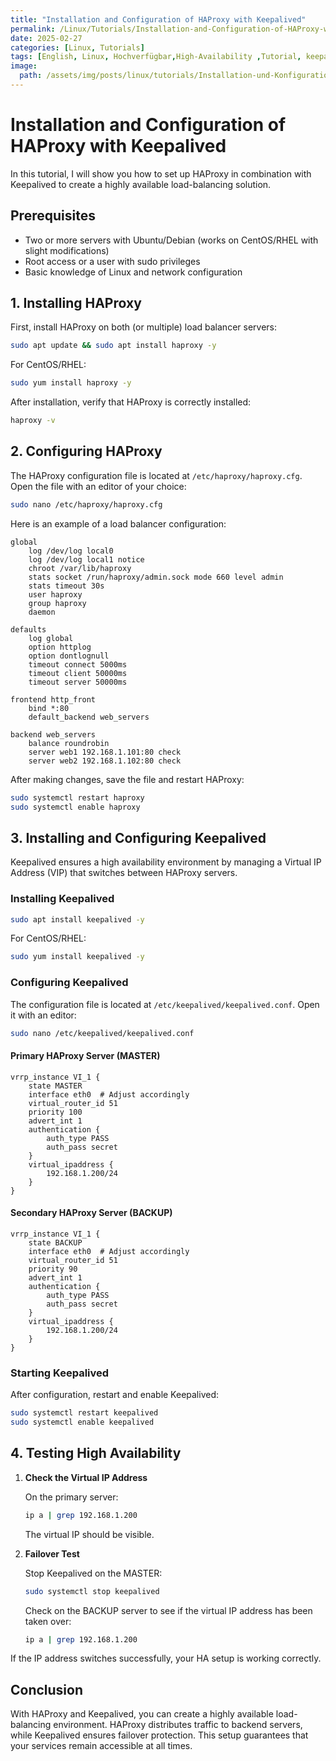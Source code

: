 ```yaml
---
title: "Installation and Configuration of HAProxy with Keepalived"
permalink: /Linux/Tutorials/Installation-and-Configuration-of-HAProxy-with-Keepalived
date: 2025-02-27
categories: [Linux, Tutorials]
tags: [English, Linux, Hochverfügbar,High-Availability ,Tutorial, keepalived]
image:
  path: /assets/img/posts/linux/tutorials/Installation-und-Konfiguration-von-HAProxy-mit-Keepalived/header.jpg
---
```

# Installation and Configuration of HAProxy with Keepalived

In this tutorial, I will show you how to set up HAProxy in combination with Keepalived to create a highly available load-balancing solution.

## Prerequisites
- Two or more servers with Ubuntu/Debian (works on CentOS/RHEL with slight modifications)
- Root access or a user with sudo privileges
- Basic knowledge of Linux and network configuration

## 1. Installing HAProxy

First, install HAProxy on both (or multiple) load balancer servers:

```bash
sudo apt update && sudo apt install haproxy -y
```

For CentOS/RHEL:

```bash
sudo yum install haproxy -y
```

After installation, verify that HAProxy is correctly installed:

```bash
haproxy -v
```

## 2. Configuring HAProxy

The HAProxy configuration file is located at `/etc/haproxy/haproxy.cfg`. Open the file with an editor of your choice:

```bash
sudo nano /etc/haproxy/haproxy.cfg
```

Here is an example of a load balancer configuration:

```config
global
    log /dev/log local0
    log /dev/log local1 notice
    chroot /var/lib/haproxy
    stats socket /run/haproxy/admin.sock mode 660 level admin
    stats timeout 30s
    user haproxy
    group haproxy
    daemon

defaults
    log global
    option httplog
    option dontlognull
    timeout connect 5000ms
    timeout client 50000ms
    timeout server 50000ms

frontend http_front
    bind *:80
    default_backend web_servers

backend web_servers
    balance roundrobin
    server web1 192.168.1.101:80 check
    server web2 192.168.1.102:80 check
```

After making changes, save the file and restart HAProxy:

```bash
sudo systemctl restart haproxy
sudo systemctl enable haproxy
```

## 3. Installing and Configuring Keepalived

Keepalived ensures a high availability environment by managing a Virtual IP Address (VIP) that switches between HAProxy servers.

### Installing Keepalived

```bash
sudo apt install keepalived -y
```

For CentOS/RHEL:

```bash
sudo yum install keepalived -y
```

### Configuring Keepalived

The configuration file is located at `/etc/keepalived/keepalived.conf`. Open it with an editor:

```bash
sudo nano /etc/keepalived/keepalived.conf
```

#### Primary HAProxy Server (MASTER)

```config
vrrp_instance VI_1 {
    state MASTER
    interface eth0  # Adjust accordingly
    virtual_router_id 51
    priority 100
    advert_int 1
    authentication {
        auth_type PASS
        auth_pass secret
    }
    virtual_ipaddress {
        192.168.1.200/24
    }
}
```

#### Secondary HAProxy Server (BACKUP)

```config
vrrp_instance VI_1 {
    state BACKUP
    interface eth0  # Adjust accordingly
    virtual_router_id 51
    priority 90
    advert_int 1
    authentication {
        auth_type PASS
        auth_pass secret
    }
    virtual_ipaddress {
        192.168.1.200/24
    }
}
```

### Starting Keepalived

After configuration, restart and enable Keepalived:

```bash
sudo systemctl restart keepalived
sudo systemctl enable keepalived
```

## 4. Testing High Availability

1. **Check the Virtual IP Address**
   
   On the primary server:
   ```bash
   ip a | grep 192.168.1.200
   ```
   The virtual IP should be visible.

2. **Failover Test**
   
   Stop Keepalived on the MASTER:
   ```bash
   sudo systemctl stop keepalived
   ```
   Check on the BACKUP server to see if the virtual IP address has been taken over:
   ```bash
   ip a | grep 192.168.1.200
   ```

If the IP address switches successfully, your HA setup is working correctly.

## Conclusion

With HAProxy and Keepalived, you can create a highly available load-balancing environment. HAProxy distributes traffic to backend servers, while Keepalived ensures failover protection. This setup guarantees that your services remain accessible at all times.

